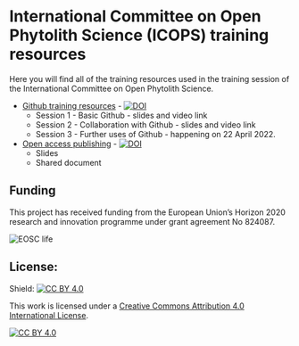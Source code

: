 # International Committee on Open Phytolith Science (ICOPS) training resources

Here you will find all of the training resources used in the training session of the International Committee on Open Phytolith Science.

* [Github training resources](https://github.com/open-phytoliths/ICOPS-training-2022/tree/main/Github) - [![DOI](https://zenodo.org/badge/DOI/10.5281/zenodo.6418974.svg)](https://doi.org/10.5281/zenodo.6418974)
  * Session 1 - Basic Github - slides and video link
  * Session 2 - Collaboration with Github - slides and video link 
  * Session 3 - Further uses of Github - happening on 22 April 2022. 
* [Open access publishing]() - [![DOI](https://zenodo.org/badge/DOI/10.5281/zenodo.7669467.svg)](https://doi.org/10.5281/zenodo.7669467)
  * Slides
  * Shared document


## Funding

This project has received funding from the European Union’s Horizon 2020 research and innovation programme under grant agreement No 824087. 

![EOSC life]()

## License:
Shield: [![CC BY 4.0][cc-by-shield]][cc-by]

This work is licensed under a
[Creative Commons Attribution 4.0 International License][cc-by].

[![CC BY 4.0][cc-by-image]][cc-by]

[cc-by]: http://creativecommons.org/licenses/by/4.0/
[cc-by-image]: https://i.creativecommons.org/l/by/4.0/88x31.png
[cc-by-shield]: https://img.shields.io/badge/License-CC%20BY%204.0-lightgrey.svg

